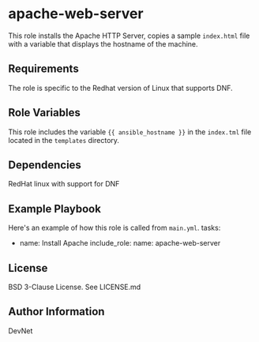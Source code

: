 apache-web-server
=========

This role installs the Apache HTTP Server, copies a sample `index.html` file with a variable that displays the hostname of the machine.

Requirements
------------

The role is specific to the Redhat version of Linux that supports DNF.

Role Variables
--------------

This role includes the variable `{{ ansible_hostname }}` in the `index.tml` file located in the `templates` directory.

Dependencies
------------

RedHat linux with support for DNF 

Example Playbook
----------------

Here's an example of how this role is called from `main.yml`.
tasks:
  - name: Install Apache
      include_role:
        name: apache-web-server

License
-------

BSD 3-Clause License. See LICENSE.md

Author Information
------------------

DevNet
